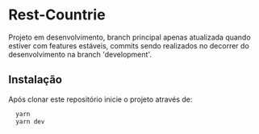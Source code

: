 # Rest-Countrie

Projeto em desenvolvimento, branch principal apenas atualizada quando estiver com features estáveis, commits sendo realizados no decorrer do desenvolvimento na branch 'development'.

## Instalação

Após clonar este repositório inicie o projeto através de:

```bash
  yarn
  yarn dev
```

